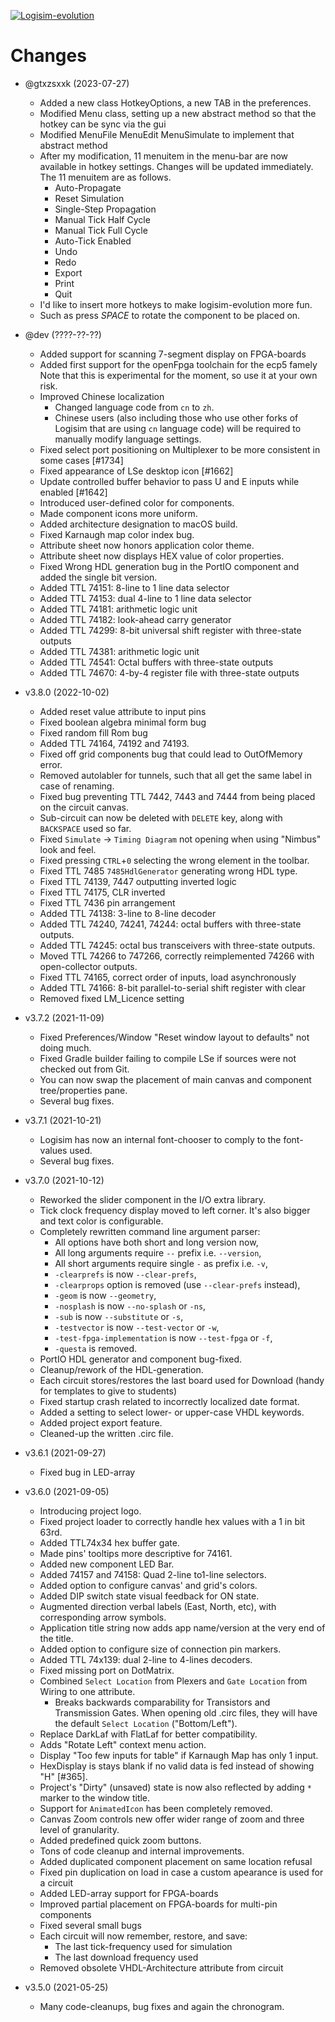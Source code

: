 [![Logisim-evolution](docs/img/logisim-evolution-logo.png)](https://github.com/logisim-evolution/logisim-evolution)

# Changes #

* @gtxzsxxk (2023-07-27)
    * Added a new class HotkeyOptions, a new TAB in the preferences.
    * Modified Menu class, setting up a new abstract method so that the hotkey can be sync via the gui
    * Modified MenuFile MenuEdit MenuSimulate to implement that abstract method
    * After my modification, 11 menuitem in the menu-bar are now available in hotkey settings. Changes will be updated
      immediately.
      The 11 menuitem are as follows.
        * Auto-Propagate
        * Reset Simulation
        * Single-Step Propagation
        * Manual Tick Half Cycle
        * Manual Tick Full Cycle
        * Auto-Tick Enabled
        * Undo
        * Redo
        * Export
        * Print
        * Quit
    * I'd like to insert more hotkeys to make logisim-evolution more fun.
    * Such as press *SPACE* to rotate the component to be placed on.


* @dev (????-??-??)
    * Added support for scanning 7-segment display on FPGA-boards
    * Added first support for the openFpga toolchain for the ecp5 famely
      Note that this is experimental for the moment, so use it at your own risk.
    * Improved Chinese localization
        * Changed language code from `cn` to `zh`.
        * Chinese users (also including those who use other forks of Logisim
          that are using `cn` language code) will be required to manually modify language settings.
    * Fixed select port positioning on Multiplexer to be more consistent in some cases [#1734]
    * Fixed appearance of LSe desktop icon [#1662]
    * Update controlled buffer behavior to pass U and E inputs while enabled [#1642]
    * Introduced user-defined color for components.
    * Made component icons more uniform.
    * Added architecture designation to macOS build.
    * Fixed Karnaugh map color index bug.
    * Attribute sheet now honors application color theme.
    * Attribute sheet now displays HEX value of color properties.
    * Fixed Wrong HDL generation bug in the PortIO component and added the single bit version.
    * Added TTL 74151: 8-line to 1 line data selector
    * Added TTL 74153: dual 4-line to 1 line data selector
    * Added TTL 74181: arithmetic logic unit
    * Added TTL 74182: look-ahead carry generator
    * Added TTL 74299: 8-bit universal shift register with three-state outputs
    * Added TTL 74381: arithmetic logic unit
    * Added TTL 74541: Octal buffers with three-state outputs
    * Added TTL 74670: 4-by-4 register file with three-state outputs

* v3.8.0 (2022-10-02)
    * Added reset value attribute to input pins
    * Fixed boolean algebra minimal form bug
    * Fixed random fill Rom bug
    * Added TTL 74164, 74192 and 74193.
    * Fixed off grid components bug that could lead to OutOfMemory error.
    * Removed autolabler for tunnels, such that all get the same label in case of renaming.
    * Fixed bug preventing TTL 7442, 7443 and 7444 from being placed on the circuit canvas.
    * Sub-circuit can now be deleted with `DELETE` key, along with `BACKSPACE` used so far.
    * Fixed `Simulate` -> `Timing Diagram` not opening when using "Nimbus" look and feel.
    * Fixed pressing `CTRL`+`0` selecting the wrong element in the toolbar.
    * Fixed TTL 7485 `7485HdlGenerator` generating wrong HDL type.
    * Fixed TTL 74139, 7447 outputting inverted logic
    * Fixed TTL 74175, CLR inverted
    * Fixed TTL 7436 pin arrangement
    * Added TTL 74138: 3-line to 8-line decoder
    * Added TTL 74240, 74241, 74244: octal buffers with three-state outputs.
    * Added TTL 74245: octal bus transceivers with three-state outputs.
    * Moved TTL 74266 to 747266, correctly reimplemented 74266 with open-collector outputs.
    * Fixed TTL 74165, correct order of inputs, load asynchronously
    * Added TTL 74166: 8-bit parallel-to-serial shift register with clear
    * Removed fixed LM_Licence setting

* v3.7.2 (2021-11-09)
    * Fixed Preferences/Window "Reset window layout to defaults" not doing much.
    * Fixed Gradle builder failing to compile LSe if sources were not checked out from Git.
    * You can now swap the placement of main canvas and component tree/properties pane.
    * Several bug fixes.

* v3.7.1 (2021-10-21)
    * Logisim has now an internal font-chooser to comply to the font-values used.
    * Several bug fixes.

* v3.7.0 (2021-10-12)
    * Reworked the slider component in the I/O extra library.
    * Tick clock frequency display moved to left corner. It's also bigger and text color is configurable.
    * Completely rewritten command line argument parser:
        * All options have both short and long version now,
        * All long arguments require `--` prefix i.e. `--version`,
        * All short arguments require single `-` as prefix i.e. `-v`,
        * `-clearprefs` is now `--clear-prefs`,
        * `-clearprops` option is removed (use `--clear-prefs` instead),
        * `-geom` is now `--geometry`,
        * `-nosplash` is now `--no-splash` or `-ns`,
        * `-sub` is now `--substitute` or `-s`,
        * `-testvector` is now `--test-vector` or `-w`,
        * `-test-fpga-implementation` is now `--test-fpga` or `-f`,
        * `-questa` is removed.
    * PortIO HDL generator and component bug-fixed.
    * Cleanup/rework of the HDL-generation.
    * Each circuit stores/restores the last board used for Download (handy for templates to give to students)
    * Fixed startup crash related to incorrectly localized date format.
    * Added a setting to select lower- or upper-case VHDL keywords.
    * Added project export feature.
    * Cleaned-up the written .circ file.

* v3.6.1 (2021-09-27)
    * Fixed bug in LED-array

* v3.6.0 (2021-09-05)
    * Introducing project logo.
    * Fixed project loader to correctly handle hex values with a 1 in bit 63rd.
    * Added TTL74x34 hex buffer gate.
    * Made pins' tooltips more descriptive for 74161.
    * Added new component LED Bar.
    * Added 74157 and 74158: Quad 2-line to1-line selectors.
    * Added option to configure canvas' and grid's colors.
    * Added DIP switch state visual feedback for ON state.
    * Augmented direction verbal labels (East, North, etc), with corresponding arrow symbols.
    * Application title string now adds app name/version at the very end of the title.
    * Added option to configure size of connection pin markers.
    * Added TTL 74x139: dual 2-line to 4-lines decoders.
    * Fixed missing port on DotMatrix.
    * Combined `Select Location` from Plexers and `Gate Location` from Wiring to one attribute.
        * Breaks backwards comparability for Transistors and Transmission Gates.
          When opening old .circ files, they will have the default `Select Location` ("Bottom/Left").
    * Replace DarkLaf with FlatLaf for better compatibility.
    * Adds "Rotate Left" context menu action.
    * Display "Too few inputs for table" if Karnaugh Map has only 1 input.
    * HexDisplay is stays blank if no valid data is fed instead of showing "H" [#365].
    * Project's "Dirty" (unsaved) state is now also reflected by adding `*` marker to the window title.
    * Support for `AnimatedIcon` has been completely removed.
    * Canvas Zoom controls new offer wider range of zoom and three level of granularity.
    * Added predefined quick zoom buttons.
    * Tons of code cleanup and internal improvements.
    * Added duplicated component placement on same location refusal
    * Fixed pin duplication on load in case a custom apearance is used for a circuit
    * Added LED-array support for FPGA-boards
    * Improved partial placement on FPGA-boards for multi-pin components
    * Fixed several small bugs
    * Each circuit will now remember, restore, and save:
        * The last tick-frequency used for simulation
        * The last download frequency used
    * Removed obsolete VHDL-Architecture attribute from circuit

* v3.5.0 (2021-05-25)
    * Many code-cleanups, bug fixes and again the chronogram.
